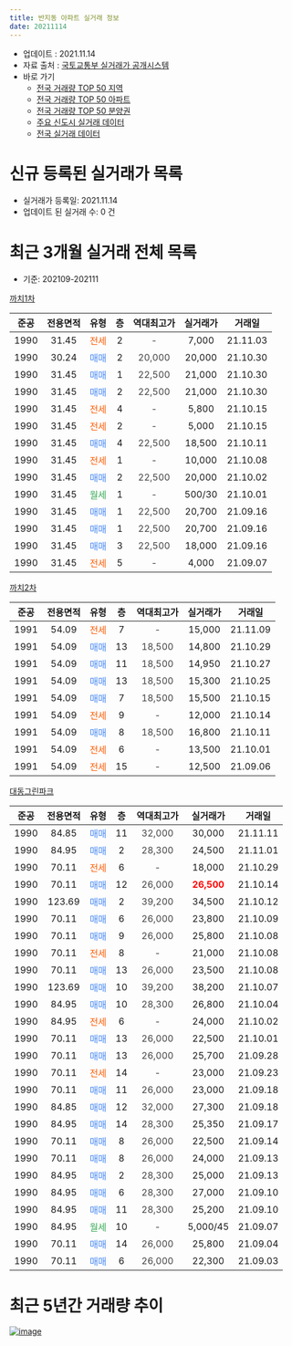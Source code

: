 ```yaml
---
title: 반지동 아파트 실거래 정보
date: 20211114
---
```


* 업데이트 : 2021.11.14
* 자료 출처 : [국토교통부 실거래가 공개시스템](http://rt.molit.go.kr)
* 바로 가기
    * [전국 거래량 TOP 50 지역](https://apt-info.github.io/apt-trade-info/tr)
    * [전국 거래량 TOP 50 아파트](https://apt-info.github.io/apt-trade-info/ta)
    * [전국 거래량 TOP 50 분양권](https://apt-info.github.io/apt-trade-info/tb)
    * [주요 신도시 실거래 데이터](https://apt-info.github.io/apt-trade-info/newtown)
    * [전국 실거래 데이터](https://apt-info.github.io/apt-trade-info/all)



<script async src="https://pagead2.googlesyndication.com/pagead/js/adsbygoogle.js"></script>
<!-- 기본광고 -->
<ins class="adsbygoogle"
     style="display:block"
     data-ad-client="ca-pub-1142216861245946"
     data-ad-slot="4805727019"
     data-ad-format="auto"
     data-full-width-responsive="true"></ins>
<script>
     (adsbygoogle = window.adsbygoogle || []).push({});
</script>


# 신규 등록된 실거래가 목록

* 실거래가 등록일: 2021.11.14
* 업데이트 된 실거래 수: 0 건




<script async src="https://pagead2.googlesyndication.com/pagead/js/adsbygoogle.js"></script>
<!-- 기본광고 -->
<ins class="adsbygoogle"
     style="display:block"
     data-ad-client="ca-pub-1142216861245946"
     data-ad-slot="4805727019"
     data-ad-format="auto"
     data-full-width-responsive="true"></ins>
<script>
     (adsbygoogle = window.adsbygoogle || []).push({});
</script>


# 최근 3개월 실거래 전체 목록
* 기준: 202109-202111


[까치1차](https://search.naver.com/search.naver?query=%EA%B9%8C%EC%B9%981%EC%B0%A8)

|준공|전용면적|유형|층|역대최고가|실거래가|거래일|
|:---:|:---:|:---:|:---:|:---:|:---:|:---:|
|1990|31.45|<span style="color:#FF5A00">전세</span>|2|<span style="color:#444444">-</span>|7,000|21.11.03|
|1990|30.24|<span style="color:#4285F3">매매</span>|2|<span style="color:#444444">20,000</span>|20,000|21.10.30|
|1990|31.45|<span style="color:#4285F3">매매</span>|1|<span style="color:#444444">22,500</span>|21,000|21.10.30|
|1990|31.45|<span style="color:#4285F3">매매</span>|2|<span style="color:#444444">22,500</span>|21,000|21.10.30|
|1990|31.45|<span style="color:#FF5A00">전세</span>|4|<span style="color:#444444">-</span>|5,800|21.10.15|
|1990|31.45|<span style="color:#FF5A00">전세</span>|2|<span style="color:#444444">-</span>|5,000|21.10.15|
|1990|31.45|<span style="color:#4285F3">매매</span>|4|<span style="color:#444444">22,500</span>|18,500|21.10.11|
|1990|31.45|<span style="color:#FF5A00">전세</span>|1|<span style="color:#444444">-</span>|10,000|21.10.08|
|1990|31.45|<span style="color:#4285F3">매매</span>|2|<span style="color:#444444">22,500</span>|20,000|21.10.02|
|1990|31.45|<span style="color:#34A853">월세</span>|1|<span style="color:#444444">-</span>|500/30|21.10.01|
|1990|31.45|<span style="color:#4285F3">매매</span>|1|<span style="color:#444444">22,500</span>|20,700|21.09.16|
|1990|31.45|<span style="color:#4285F3">매매</span>|1|<span style="color:#444444">22,500</span>|20,700|21.09.16|
|1990|31.45|<span style="color:#4285F3">매매</span>|3|<span style="color:#444444">22,500</span>|18,000|21.09.16|
|1990|31.45|<span style="color:#FF5A00">전세</span>|5|<span style="color:#444444">-</span>|4,000|21.09.07|

[까치2차](https://search.naver.com/search.naver?query=%EA%B9%8C%EC%B9%982%EC%B0%A8)

|준공|전용면적|유형|층|역대최고가|실거래가|거래일|
|:---:|:---:|:---:|:---:|:---:|:---:|:---:|
|1991|54.09|<span style="color:#FF5A00">전세</span>|7|<span style="color:#444444">-</span>|15,000|21.11.09|
|1991|54.09|<span style="color:#4285F3">매매</span>|13|<span style="color:#444444">18,500</span>|14,800|21.10.29|
|1991|54.09|<span style="color:#4285F3">매매</span>|11|<span style="color:#444444">18,500</span>|14,950|21.10.27|
|1991|54.09|<span style="color:#4285F3">매매</span>|13|<span style="color:#444444">18,500</span>|15,300|21.10.25|
|1991|54.09|<span style="color:#4285F3">매매</span>|7|<span style="color:#444444">18,500</span>|15,500|21.10.15|
|1991|54.09|<span style="color:#FF5A00">전세</span>|9|<span style="color:#444444">-</span>|12,000|21.10.14|
|1991|54.09|<span style="color:#4285F3">매매</span>|8|<span style="color:#444444">18,500</span>|16,800|21.10.11|
|1991|54.09|<span style="color:#FF5A00">전세</span>|6|<span style="color:#444444">-</span>|13,500|21.10.01|
|1991|54.09|<span style="color:#FF5A00">전세</span>|15|<span style="color:#444444">-</span>|12,500|21.09.06|

[대동그린파크](https://search.naver.com/search.naver?query=%EB%8C%80%EB%8F%99%EA%B7%B8%EB%A6%B0%ED%8C%8C%ED%81%AC)

|준공|전용면적|유형|층|역대최고가|실거래가|거래일|
|:---:|:---:|:---:|:---:|:---:|:---:|:---:|
|1990|84.85|<span style="color:#4285F3">매매</span>|11|<span style="color:#444444">32,000</span>|30,000|21.11.11|
|1990|84.95|<span style="color:#4285F3">매매</span>|2|<span style="color:#444444">28,300</span>|24,500|21.11.01|
|1990|70.11|<span style="color:#FF5A00">전세</span>|6|<span style="color:#444444">-</span>|18,000|21.10.29|
|1990|70.11|<span style="color:#4285F3">매매</span>|12|<span style="color:#444444">26,000</span>|<b><span style="color:#FF0000">26,500</span></b>|21.10.14|
|1990|123.69|<span style="color:#4285F3">매매</span>|2|<span style="color:#444444">39,200</span>|34,500|21.10.12|
|1990|70.11|<span style="color:#4285F3">매매</span>|6|<span style="color:#444444">26,000</span>|23,800|21.10.09|
|1990|70.11|<span style="color:#4285F3">매매</span>|9|<span style="color:#444444">26,000</span>|25,800|21.10.08|
|1990|70.11|<span style="color:#FF5A00">전세</span>|8|<span style="color:#444444">-</span>|21,000|21.10.08|
|1990|70.11|<span style="color:#4285F3">매매</span>|13|<span style="color:#444444">26,000</span>|23,500|21.10.08|
|1990|123.69|<span style="color:#4285F3">매매</span>|10|<span style="color:#444444">39,200</span>|38,200|21.10.07|
|1990|84.95|<span style="color:#4285F3">매매</span>|10|<span style="color:#444444">28,300</span>|26,800|21.10.04|
|1990|84.95|<span style="color:#FF5A00">전세</span>|6|<span style="color:#444444">-</span>|24,000|21.10.02|
|1990|70.11|<span style="color:#4285F3">매매</span>|13|<span style="color:#444444">26,000</span>|22,500|21.10.01|
|1990|70.11|<span style="color:#4285F3">매매</span>|13|<span style="color:#444444">26,000</span>|25,700|21.09.28|
|1990|70.11|<span style="color:#FF5A00">전세</span>|14|<span style="color:#444444">-</span>|23,000|21.09.23|
|1990|70.11|<span style="color:#4285F3">매매</span>|11|<span style="color:#444444">26,000</span>|23,000|21.09.18|
|1990|84.85|<span style="color:#4285F3">매매</span>|12|<span style="color:#444444">32,000</span>|27,300|21.09.18|
|1990|84.95|<span style="color:#4285F3">매매</span>|14|<span style="color:#444444">28,300</span>|25,350|21.09.17|
|1990|70.11|<span style="color:#4285F3">매매</span>|8|<span style="color:#444444">26,000</span>|22,500|21.09.14|
|1990|70.11|<span style="color:#4285F3">매매</span>|8|<span style="color:#444444">26,000</span>|24,000|21.09.13|
|1990|84.95|<span style="color:#4285F3">매매</span>|2|<span style="color:#444444">28,300</span>|25,000|21.09.13|
|1990|84.95|<span style="color:#4285F3">매매</span>|6|<span style="color:#444444">28,300</span>|27,000|21.09.10|
|1990|84.95|<span style="color:#4285F3">매매</span>|11|<span style="color:#444444">28,300</span>|25,200|21.09.10|
|1990|84.95|<span style="color:#34A853">월세</span>|10|<span style="color:#444444">-</span>|5,000/45|21.09.07|
|1990|70.11|<span style="color:#4285F3">매매</span>|14|<span style="color:#444444">26,000</span>|25,800|21.09.04|
|1990|70.11|<span style="color:#4285F3">매매</span>|6|<span style="color:#444444">26,000</span>|22,300|21.09.03|



<script async src="https://pagead2.googlesyndication.com/pagead/js/adsbygoogle.js"></script>
<!-- 기본광고 -->
<ins class="adsbygoogle"
     style="display:block"
     data-ad-client="ca-pub-1142216861245946"
     data-ad-slot="4805727019"
     data-ad-format="auto"
     data-full-width-responsive="true"></ins>
<script>
     (adsbygoogle = window.adsbygoogle || []).push({});
</script>


# 최근 5년간 거래량 추이


<div style="width:100%;">
    <canvas id="deal_progress" height="200"></canvas>
</div>

<script>
new Chart(document.getElementById("deal_progress"), {
    type: 'line',
    data: {
        labels: ['16.01','16.02','16.03','16.04','16.05','16.06','16.07','16.08','16.09','16.10','16.11','16.12','17.01','17.02','17.03','17.04','17.05','17.06','17.07','17.08','17.09','17.10','17.11','17.12','18.01','18.02','18.03','18.04','18.05','18.06','18.07','18.08','18.09','18.10','18.11','18.12','19.01','19.02','19.03','19.04','19.05','19.06','19.07','19.08','19.09','19.10','19.11','19.12','20.01','20.02','20.03','20.04','20.05','20.06','20.07','20.08','20.09','20.10','20.11','20.12','21.01','21.02','21.03','21.04','21.05','21.06','21.07','21.08','21.09','21.10','21.11'],
        datasets: [{
            label: '매매/분양권',
            data: [4,19,27,11,12,7,14,18,10,10,7,7,5,1,6,8,6,5,2,5,5,1,4,2,6,10,5,5,4,3,3,2,2,10,11,2,5,11,13,16,4,11,8,7,5,8,20,12,16,11,8,9,15,11,18,14,17,16,71,17,6,3,8,6,6,17,23,15,14,18,2],
            borderColor: "rgba(66, 133, 243, 1)",
            backgroundColor: "rgba(66, 133, 243, 0.05)",
            borderWidth: 1,
            pointRadius: 0,
            fill: false,
            lineTension: 0
        },{
            label: '전/월세',
            data: [12,4,12,8,4,4,7,11,7,8,7,1,7,8,10,7,6,9,2,5,5,4,7,8,14,9,9,13,8,14,10,4,9,6,7,5,16,5,10,13,7,7,9,7,1,6,5,7,6,7,6,8,5,10,4,11,7,6,11,12,12,11,5,9,7,10,10,9,4,9,2],
            borderColor: "rgba(255, 90, 0, 1)",
            backgroundColor: "rgba(255, 90, 0, 0.05)",
            borderWidth: 1,
            pointRadius: 0,
            fill: false,
            lineTension: 0
        },{
            label: '합계',
            data: [16,23,39,19,16,11,21,29,17,18,14,8,12,9,16,15,12,14,4,10,10,5,11,10,20,19,14,18,12,17,13,6,11,16,18,7,21,16,23,29,11,18,17,14,6,14,25,19,22,18,14,17,20,21,22,25,24,22,82,29,18,14,13,15,13,27,33,24,18,27,4],
            borderColor: "rgba(0, 0, 0, 1)",
            backgroundColor: "rgba(0, 0, 0, 0.03)",
            borderWidth: 0.1,
            pointRadius: 0,
            fill: true,
            lineTension: 0
        }
        ]
    },
    options: {
        responsive: true,
        title: {
            display: false
        },
        tooltips: {
            mode: 'index',
            intersect: false
        },
        hover: {
            mode: 'nearest',
            intersect: true
        },
        scales: {
            xAxes: [{
                display: true,
                scaleLabel: {
                    display: true,
                    labelString: '년/월'
                }
            }],
            yAxes: [{
                display: true,
                ticks: {
                    suggestedMin: 0,
                },
                scaleLabel: {
                    display: true,
                    labelString: '실거래 수'
                }
            }]
        }
    }
});

</script>


[![image](https://apt-info.github.io/images/2020-01-03-apt-trade-info/1024x500.png)](https://play.google.com/store/apps/details?id=com.aptinfo.apttradeinfo)

